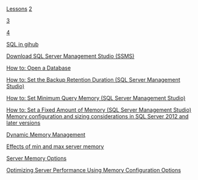 [Lessons](https://www.youtube.com/watch?v=nWeW3sCmD2k)
[2](https://itvdn.com/ru/video/sql-essential)

[3](https://www.youtube.com/watch?v=xaRrTBmMp300)

[4](https://www.youtube.com/watch?v=7Vtl2WggqOg)

[SQL in gihub](https://www.red-gate.com/blog/github-and-sql-source-control)

[Download SQL Server Management Studio (SSMS)](https://msdn.microsoft.com/ru-ru/library/mt238290.aspx)

[How to: Open a Database](https://msdn.microsoft.com/en-us/library/ms181074(v=vs.80).aspx)

[How to: Set the Backup Retention Duration (SQL Server Management Studio)](https://technet.microsoft.com/en-us/library/ms175474(v=sql.105).aspx)

[How to: Set Minimum Query Memory (SQL Server Management Studio)](https://technet.microsoft.com/en-us/library/ms191303(v=sql.105).aspx)

[How to: Set a Fixed Amount of Memory (SQL Server Management Studio)](https://technet.microsoft.com/en-us/library/ms191144(v=sql.105).aspx)
[Memory configuration and sizing considerations in SQL Server 2012 and later versions](https://support.microsoft.com/en-us/help/2663912/memory-configuration-and-sizing-considerations-in-sql-server-2012-and-later-versions)

[Dynamic Memory Management](https://technet.microsoft.com/en-us/library/ms178145(v=sql.105).aspx)

[Effects of min and max server memory](https://technet.microsoft.com/en-us/library/ms180797(v=sql.105).aspx)

[Server Memory Options](https://technet.microsoft.com/en-us/library/ms178067(v=sql.105).aspx)

[Optimizing Server Performance Using Memory Configuration Options](https://technet.microsoft.com/en-us/library/ms177455(v=sql.105).aspx)


